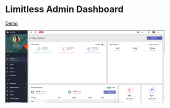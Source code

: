 
# Limitless Admin Dashboard
[Demo]( https://jsdev63.github.io/Areo-admin-dashboard/)

![](assets/images/screen.png "Title")